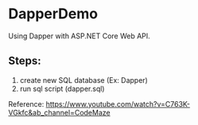 # DapperDemo

Using Dapper with ASP.NET Core Web API.


## Steps:
1. create new SQL database (Ex: Dapper)
2. run sql script (dapper.sql)



Reference: https://www.youtube.com/watch?v=C763K-VGkfc&ab_channel=CodeMaze
